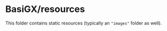 # BasiGX/resources

This folder contains static resources (typically an `"images"` folder as well).
